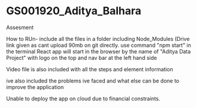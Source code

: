 # GS001920_Aditya_Balhara
Assesment

How to RUn- include all the files in a folder including Node_Modules (Drive link given as cant upload 90mb on git directly.
use command "npm start" in the terminal
React app will start in the browser by the name of "Aditya Data Project" with logo on the top and nav bar at the left hand side

Video file is also included with all the steps and element information

ive also included the problems ive faced and what else can be done to improve the application

Unable to deploy the app on cloud due to financial constraints.
